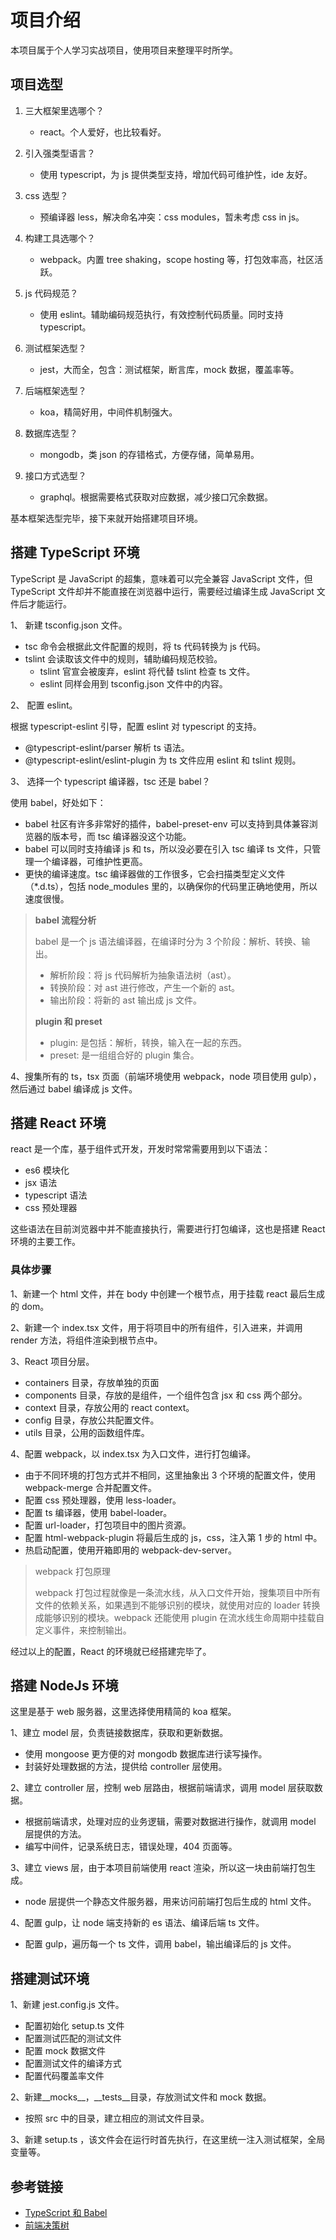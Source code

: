 # 项目介绍

本项目属于个人学习实战项目，使用项目来整理平时所学。

## 项目选型

1. 三大框架里选哪个？

   - react。个人爱好，也比较看好。

2. 引入强类型语言？

   - 使用 typescript，为 js 提供类型支持，增加代码可维护性，ide 友好。

3. css 选型？

   - 预编译器 less，解决命名冲突：css modules，暂未考虑 css in js。

4. 构建工具选哪个？

   - webpack。内置 tree shaking，scope hosting 等，打包效率高，社区活跃。

5. js 代码规范？

   - 使用 eslint。辅助编码规范执行，有效控制代码质量。同时支持 typescript。

6. 测试框架选型？

   - jest，大而全，包含：测试框架，断言库，mock 数据，覆盖率等。

7. 后端框架选型？

   - koa，精简好用，中间件机制强大。

8. 数据库选型？

   - mongodb，类 json 的存错格式，方便存储，简单易用。

9. 接口方式选型？

   - graphql。根据需要格式获取对应数据，减少接口冗余数据。

基本框架选型完毕，接下来就开始搭建项目环境。

## 搭建 TypeScript 环境

TypeScript 是 JavaScript 的超集，意味着可以完全兼容 JavaScript 文件，但 TypeScript 文件却并不能直接在浏览器中运行，需要经过编译生成 JavaScript 文件后才能运行。

1、 新建 tsconfig.json 文件。

- tsc 命令会根据此文件配置的规则，将 ts 代码转换为 js 代码。
- tslint 会读取该文件中的规则，辅助编码规范校验。
  - tslint 官宣会被废弃，eslint 将代替 tslint 检查 ts 文件。
  - eslint 同样会用到 tsconfig.json 文件中的内容。

2、 配置 eslint。

根据 typescript-eslint 引导，配置 eslint 对 typescript 的支持。

- @typescript-eslint/parser 解析 ts 语法。
- @typescript-eslint/eslint-plugin 为 ts 文件应用 eslint 和 tslint 规则。

3、 选择一个 typescript 编译器，tsc 还是 babel？

使用 babel，好处如下：

- babel 社区有许多非常好的插件，babel-preset-env 可以支持到具体兼容浏览器的版本号，而 tsc 编译器没这个功能。
- babel 可以同时支持编译 js 和 ts，所以没必要在引入 tsc 编译 ts 文件，只管理一个编译器，可维护性更高。
- 更快的编译速度。tsc 编译器做的工作很多，它会扫描类型定义文件（\*.d.ts），包括 node_modules 里的，以确保你的代码里正确地使用，所以速度很慢。

> **babel 流程分析**
>
> babel 是一个 js 语法编译器，在编译时分为 3 个阶段：解析、转换、输出。
>
> - 解析阶段：将 js 代码解析为抽象语法树（ast）。
> - 转换阶段：对 ast 进行修改，产生一个新的 ast。
> - 输出阶段：将新的 ast 输出成 js 文件。
>
> **plugin 和 preset**
>
> - plugin: 是包括：解析，转换，输入在一起的东西。
> - preset: 是一组组合好的 plugin 集合。

4、搜集所有的 ts，tsx 页面（前端环境使用 webpack，node 项目使用 gulp），然后通过 babel 编译成 js 文件。

## 搭建 React 环境

react 是一个库，基于组件式开发，开发时常常需要用到以下语法：

- es6 模块化
- jsx 语法
- typescript 语法
- css 预处理器

这些语法在目前浏览器中并不能直接执行，需要进行打包编译，这也是搭建 React 环境的主要工作。

### 具体步骤

1、新建一个 html 文件，并在 body 中创建一个根节点，用于挂载 react 最后生成的 dom。

2、新建一个 index.tsx 文件，用于将项目中的所有组件，引入进来，并调用 render 方法，将组件渲染到根节点中。

3、React 项目分层。

- containers 目录，存放单独的页面
- components 目录，存放的是组件，一个组件包含 jsx 和 css 两个部分。
- context 目录，存放公用的 react context。
- config 目录，存放公共配置文件。
- utils 目录，公用的函数组件库。

4、配置 webpack，以 index.tsx 为入口文件，进行打包编译。

- 由于不同环境的打包方式并不相同，这里抽象出 3 个环境的配置文件，使用 webpack-merge 合并配置文件。
- 配置 css 预处理器，使用 less-loader。
- 配置 ts 编译器，使用 babel-loader。
- 配置 url-loader，打包项目中的图片资源。
- 配置 html-webpack-plugin 将最后生成的 js，css，注入第 1 步的 html 中。
- 热启动配置，使用开箱即用的 webpack-dev-server。

> webpack 打包原理
>
> webpack 打包过程就像是一条流水线，从入口文件开始，搜集项目中所有文件的依赖关系，如果遇到不能够识别的模块，就使用对应的 loader 转换成能够识别的模块。webpack 还能使用 plugin 在流水线生命周期中挂载自定义事件，来控制输出。

经过以上的配置，React 的环境就已经搭建完毕了。

## 搭建 NodeJs 环境

这里是基于 web 服务器，这里选择使用精简的 koa 框架。

1、建立 model 层，负责链接数据库，获取和更新数据。

- 使用 mongoose 更方便的对 mongodb 数据库进行读写操作。
- 封装好处理数据的方法，提供给 controller 层使用。

2、建立 controller 层，控制 web 层路由，根据前端请求，调用 model 层获取数据。

- 根据前端请求，处理对应的业务逻辑，需要对数据进行操作，就调用 model 层提供的方法。
- 编写中间件，记录系统日志，错误处理，404 页面等。

3、建立 views 层，由于本项目前端使用 react 渲染，所以这一块由前端打包生成。

- node 层提供一个静态文件服务器，用来访问前端打包后生成的 html 文件。

4、配置 gulp，让 node 端支持新的 es 语法、编译后端 ts 文件。

- 配置 gulp，遍历每一个 ts 文件，调用 babel，输出编译后的 js 文件。

## 搭建测试环境

1、新建 jest.config.js 文件。

- 配置初始化 setup.ts 文件
- 配置测试匹配的测试文件
- 配置 mock 数据文件
- 配置测试文件的编译方式
- 配置代码覆盖率文件

2、新建\_\_mocks\_\_，\_\_tests\_\_目录，存放测试文件和 mock 数据。

- 按照 src 中的目录，建立相应的测试文件目录。

3、新建 setup.ts ，该文件会在运行时首先执行，在这里统一注入测试框架，全局变量等。

## 参考链接

- [TypeScript 和 Babel](https://juejin.im/post/5c822e426fb9a04a0a5ffb49)
- [前端决策树](https://github.com/sorrycc/f2e-decision-tree)

